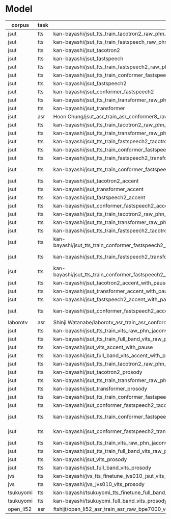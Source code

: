 # Model
|corpus|task|name|url|fs|lang|gender|pytorch|espnet|commit|valid|
|-------|-------|-------|-------|-------|-------|-------|-------|-------|-------|-------|
|jsut|tts|kan-bayashi/jsut_tts_train_tacotron2_raw_phn_jaconv_pyopenjtalk_train.loss.best|https://zenodo.org/record/3963886/files/tts_train_tacotron2_raw_phn_jaconv_pyopenjtalk_train.loss.best.zip?download=1|24000|jp|female||||true|
|jsut|tts|kan-bayashi/jsut_tts_train_fastspeech_raw_phn_jaconv_pyopenjtalk_train.loss.best|https://zenodo.org/record/3986225/files/tts_train_fastspeech_raw_phn_jaconv_pyopenjtalk_train.loss.best.zip?download=1|24000|jp|female||||true|
|jsut|tts|kan-bayashi/jsut_tacotron2|https://zenodo.org/record/3963886/files/tts_train_tacotron2_raw_phn_jaconv_pyopenjtalk_train.loss.best.zip?download=1|24000|jp|female||||true|
|jsut|tts|kan-bayashi/jsut_fastspeech|https://zenodo.org/record/3986225/files/tts_train_fastspeech_raw_phn_jaconv_pyopenjtalk_train.loss.best.zip?download=1|24000|jp|female||||true|
|jsut|tts|kan-bayashi/jsut_tts_train_fastspeech2_raw_phn_jaconv_pyopenjtalk_train.loss.ave|https://zenodo.org/record/4032224/files/tts_train_fastspeech2_raw_phn_jaconv_pyopenjtalk_train.loss.ave.zip?download=1|24000|jp|female|1.6.0|0.9.3|f366560|true|
|jsut|tts|kan-bayashi/jsut_tts_train_conformer_fastspeech2_raw_phn_jaconv_pyopenjtalk_train.loss.ave|https://zenodo.org/record/4032246/files/tts_train_conformer_fastspeech2_raw_phn_jaconv_pyopenjtalk_train.loss.ave.zip?download=1|24000|jp|female|1.6.0|0.9.3|f366560|true|
|jsut|tts|kan-bayashi/jsut_fastspeech2|https://zenodo.org/record/4032224/files/tts_train_fastspeech2_raw_phn_jaconv_pyopenjtalk_train.loss.ave.zip?download=1|24000|jp|female|1.6.0|0.9.3|f366560|true|
|jsut|tts|kan-bayashi/jsut_conformer_fastspeech2|https://zenodo.org/record/4032246/files/tts_train_conformer_fastspeech2_raw_phn_jaconv_pyopenjtalk_train.loss.ave.zip?download=1|24000|jp|female|1.6.0|0.9.3|f366560|true|
|jsut|tts|kan-bayashi/jsut_tts_train_transformer_raw_phn_jaconv_pyopenjtalk_train.loss.ave|https://zenodo.org/record/4034121/files/tts_train_transformer_raw_phn_jaconv_pyopenjtalk_train.loss.ave.zip?download=1|24000|jp|female|1.5.1|0.9.3|67ca53d|true|
|jsut|tts|kan-bayashi/jsut_transformer|https://zenodo.org/record/4034121/files/tts_train_transformer_raw_phn_jaconv_pyopenjtalk_train.loss.ave.zip?download=1|24000|jp|female|1.5.1|0.9.3|67ca53d|true|
|jsut|asr|Hoon Chung/jsut_asr_train_asr_conformer8_raw_char_sp_valid.acc.ave|https://zenodo.org/record/4292742/files/asr_train_asr_conformer8_raw_char_sp_valid.acc.ave.zip?download=1|16000|ja||1.2.0|0.9.0|6448047|true|
|jsut|tts|kan-bayashi/jsut_tts_train_tacotron2_raw_phn_jaconv_pyopenjtalk_accent_train.loss.ave|https://zenodo.org/record/4381098/files/tts_train_tacotron2_raw_phn_jaconv_pyopenjtalk_accent_train.loss.ave.zip?download=1|24000|jp|female|1.5.1|0.9.6|acd6957|true|
|jsut|tts|kan-bayashi/jsut_tts_train_transformer_raw_phn_jaconv_pyopenjtalk_accent_train.loss.ave|https://zenodo.org/record/4381096/files/tts_train_transformer_raw_phn_jaconv_pyopenjtalk_accent_train.loss.ave.zip?download=1|24000|jp|female|1.5.1|0.9.6|acd6957|true|
|jsut|tts|kan-bayashi/jsut_tts_train_fastspeech2_tacotron2_teacher_raw_phn_jaconv_pyopenjtalk_accent_train.loss.ave|https://zenodo.org/record/4381100/files/tts_train_fastspeech2_tacotron2_teacher_raw_phn_jaconv_pyopenjtalk_accent_train.loss.ave.zip?download=1|24000|jp|female|1.5.1|0.9.6|acd6957|true|
|jsut|tts|kan-bayashi/jsut_tts_train_conformer_fastspeech2_tacotron2_teacher_raw_phn_jaconv_pyopenjtalk_accent_train.loss.ave|https://zenodo.org/record/4381102/files/tts_train_conformer_fastspeech2_tacotron2_teacher_raw_phn_jaconv_pyopenjtalk_accent_train.loss.ave.zip?download=1|24000|jp|female|1.5.1|0.9.6|acd6957|true|
|jsut|tts|kan-bayashi/jsut_tts_train_fastspeech2_transformer_teacher_raw_phn_jaconv_pyopenjtalk_accent_train.loss.ave|https://zenodo.org/record/4391405/files/tts_train_fastspeech2_transformer_teacher_raw_phn_jaconv_pyopenjtalk_accent_train.loss.ave.zip?download=1|24000|jp|female|1.5.1|0.9.6|acd6957|true|
|jsut|tts|kan-bayashi/jsut_tts_train_conformer_fastspeech2_transformer_teacher_raw_phn_jaconv_pyopenjtalk_accent_train.loss.ave|https://zenodo.org/record/4391409/files/tts_train_conformer_fastspeech2_transformer_teacher_raw_phn_jaconv_pyopenjtalk_accent_train.loss.ave.zip?download=1|24000|jp|female|1.5.1|0.9.6|acd6957|true|
|jsut|tts|kan-bayashi/jsut_tacotron2_accent|https://zenodo.org/record/4381098/files/tts_train_tacotron2_raw_phn_jaconv_pyopenjtalk_accent_train.loss.ave.zip?download=1|24000|jp|female|1.5.1|0.9.6|acd6957|true|
|jsut|tts|kan-bayashi/jsut_transformer_accent|https://zenodo.org/record/4381096/files/tts_train_transformer_raw_phn_jaconv_pyopenjtalk_accent_train.loss.ave.zip?download=1|24000|jp|female|1.5.1|0.9.6|acd6957|true|
|jsut|tts|kan-bayashi/jsut_fastspeech2_accent|https://zenodo.org/record/4381100/files/tts_train_fastspeech2_tacotron2_teacher_raw_phn_jaconv_pyopenjtalk_accent_train.loss.ave.zip?download=1|24000|jp|female|1.5.1|0.9.6|acd6957|true|
|jsut|tts|kan-bayashi/jsut_conformer_fastspeech2_accent|https://zenodo.org/record/4381102/files/tts_train_conformer_fastspeech2_tacotron2_teacher_raw_phn_jaconv_pyopenjtalk_accent_train.loss.ave.zip?download=1|24000|jp|female|1.5.1|0.9.6|acd6957|true|
|jsut|tts|kan-bayashi/jsut_tts_train_tacotron2_raw_phn_jaconv_pyopenjtalk_accent_with_pause_train.loss.ave|https://zenodo.org/record/4433194/files/tts_train_tacotron2_raw_phn_jaconv_pyopenjtalk_accent_with_pause_train.loss.ave.zip?download=1|24000|jp|female|1.5.1|0.9.6|18fb6e|true|
|jsut|tts|kan-bayashi/jsut_tts_train_transformer_raw_phn_jaconv_pyopenjtalk_accent_with_pause_train.loss.ave|https://zenodo.org/record/4433196/files/tts_train_transformer_raw_phn_jaconv_pyopenjtalk_accent_with_pause_train.loss.ave.zip?download=1|24000|jp|female|1.5.1|0.9.6|18fb6e|true|
|jsut|tts|kan-bayashi/jsut_tts_train_fastspeech2_tacotron2_teacher_raw_phn_jaconv_pyopenjtalk_accent_with_pause_train.loss.ave|https://zenodo.org/record/4436450/files/tts_train_fastspeech2_tacotron2_teacher_raw_phn_jaconv_pyopenjtalk_accent_with_pause_train.loss.ave.zip?download=1|24000|jp|female|1.5.1|0.9.6|18fb6e|true|
|jsut|tts|kan-bayashi/jsut_tts_train_conformer_fastspeech2_tacotron2_teacher_raw_phn_jaconv_pyopenjtalk_accent_with_pause_train.loss.ave|https://zenodo.org/record/4436448/files/tts_train_conformer_fastspeech2_tacotron2_teacher_raw_phn_jaconv_pyopenjtalk_accent_with_pause_train.loss.ave.zip?download=1|24000|jp|female|1.5.1|0.9.6|18fb6e|true|
|jsut|tts|kan-bayashi/jsut_tts_train_fastspeech2_transformer_teacher_raw_phn_jaconv_pyopenjtalk_accent_with_pause_train.loss.ave|https://zenodo.org/record/4433200/files/tts_train_fastspeech2_transformer_teacher_raw_phn_jaconv_pyopenjtalk_accent_with_pause_train.loss.ave.zip?download=1|24000|jp|female|1.5.1|0.9.6|18fb6e|true|
|jsut|tts|kan-bayashi/jsut_tts_train_conformer_fastspeech2_transformer_teacher_raw_phn_jaconv_pyopenjtalk_accent_with_pause_train.loss.ave|https://zenodo.org/record/4433198/files/tts_train_conformer_fastspeech2_transformer_teacher_raw_phn_jaconv_pyopenjtalk_accent_with_pause_train.loss.ave.zip?download=1|24000|jp|female|1.5.1|0.9.6|18fb6e|true|
|jsut|tts|kan-bayashi/jsut_tacotron2_accent_with_pause|https://zenodo.org/record/4433194/files/tts_train_tacotron2_raw_phn_jaconv_pyopenjtalk_accent_with_pause_train.loss.ave.zip?download=1|24000|jp|female|1.5.1|0.9.6|18fb6e|true|
|jsut|tts|kan-bayashi/jsut_transformer_accent_with_pause|https://zenodo.org/record/4433196/files/tts_train_transformer_raw_phn_jaconv_pyopenjtalk_accent_with_pause_train.loss.ave.zip?download=1|24000|jp|female|1.5.1|0.9.6|18fb6e|true|
|jsut|tts|kan-bayashi/jsut_fastspeech2_accent_with_pause|https://zenodo.org/record/4436450/files/tts_train_fastspeech2_tacotron2_teacher_raw_phn_jaconv_pyopenjtalk_accent_with_pause_train.loss.ave.zip?download=1|24000|jp|female|1.5.1|0.9.6|18fb6e|true|
|jsut|tts|kan-bayashi/jsut_conformer_fastspeech2_accent_with_pause|https://zenodo.org/record/4436448/files/tts_train_conformer_fastspeech2_tacotron2_teacher_raw_phn_jaconv_pyopenjtalk_accent_with_pause_train.loss.ave.zip?download=1|24000|jp|female|1.5.1|0.9.6|18fb6e|true|
|laborotv|asr|Shinji Watanabe/laborotv_asr_train_asr_conformer2_latest33_raw_char_sp_valid.acc.ave|https://zenodo.org/record/4304245/files/asr_train_asr_conformer2_latest33_raw_char_sp_valid.acc.ave.zip?download=1|16000|jp||1.4.0|0.9.5|c40d6e2|true|
|jsut|tts|kan-bayashi/jsut_tts_train_vits_raw_phn_jaconv_pyopenjtalk_accent_with_pause_train.total_count.ave|https://zenodo.org/record/5414980/files/tts_train_vits_raw_phn_jaconv_pyopenjtalk_accent_with_pause_train.total_count.ave.zip?download=1|22050|jp|female|1.7.1|0.10.3a1|dee654|true|
|jsut|tts|kan-bayashi/jsut_tts_train_full_band_vits_raw_phn_jaconv_pyopenjtalk_accent_with_pause_train.total_count.ave|https://zenodo.org/record/5521360/files/tts_train_full_band_vits_raw_phn_jaconv_pyopenjtalk_accent_with_pause_train.total_count.ave.zip?download=1|44100|jp|female|1.7.1|0.10.3a1|dee654|true|
|jsut|tts|kan-bayashi/jsut_vits_accent_with_pause|https://zenodo.org/record/5414980/files/tts_train_vits_raw_phn_jaconv_pyopenjtalk_accent_with_pause_train.total_count.ave.zip?download=1|22050|jp|female|1.7.1|0.10.3a1|dee654|true|
|jsut|tts|kan-bayashi/jsut_full_band_vits_accent_with_pause|https://zenodo.org/record/5521360/files/tts_train_full_band_vits_raw_phn_jaconv_pyopenjtalk_accent_with_pause_train.total_count.ave.zip?download=1|44100|jp|female|1.7.1|0.10.3a1|dee654|true|
|jsut|tts|kan-bayashi/jsut_tts_train_tacotron2_raw_phn_jaconv_pyopenjtalk_prosody_train.loss.ave|https://zenodo.org/record/5499026/files/tts_train_tacotron2_raw_phn_jaconv_pyopenjtalk_prosody_train.loss.ave.zip?download=1|24000|jp|female|1.7.1|0.10.3a2|628b46|true|
|jsut|tts|kan-bayashi/jsut_tacotron2_prosody|https://zenodo.org/record/5499026/files/tts_train_tacotron2_raw_phn_jaconv_pyopenjtalk_prosody_train.loss.ave.zip?download=1|24000|jp|female|1.7.1|0.10.3a2|628b46|true|
|jsut|tts|kan-bayashi/jsut_tts_train_transformer_raw_phn_jaconv_pyopenjtalk_prosody_train.loss.ave|https://zenodo.org/record/5499040/files/tts_train_transformer_raw_phn_jaconv_pyopenjtalk_prosody_train.loss.ave.zip?download=1|24000|jp|female|1.7.1|0.10.3a2|628b46|true|
|jsut|tts|kan-bayashi/jsut_transformer_prosody|https://zenodo.org/record/5499040/files/tts_train_transformer_raw_phn_jaconv_pyopenjtalk_prosody_train.loss.ave.zip?download=1|24000|jp|female|1.7.1|0.10.3a2|628b46|true|
|jsut|tts|kan-bayashi/jsut_tts_train_conformer_fastspeech2_tacotron2_teacher_raw_phn_jaconv_pyopenjtalk_prosody_train.loss.ave|https://zenodo.org/record/5499050/files/tts_train_conformer_fastspeech2_tacotron2_teacher_raw_phn_jaconv_pyopenjtalk_prosody_train.loss.ave.zip?download=1|24000|jp|female|1.7.1|0.10.3a2|628b46|true|
|jsut|tts|kan-bayashi/jsut_conformer_fastspeech2_tacotron2_prosody|https://zenodo.org/record/5499050/files/tts_train_conformer_fastspeech2_tacotron2_teacher_raw_phn_jaconv_pyopenjtalk_prosody_train.loss.ave.zip?download=1|24000|jp|female|1.7.1|0.10.3a2|628b46|true|
|jsut|tts|kan-bayashi/jsut_tts_train_conformer_fastspeech2_transformer_teacher_raw_phn_jaconv_pyopenjtalk_prosody_train.loss.ave|https://zenodo.org/record/5499066/files/tts_train_conformer_fastspeech2_transformer_teacher_raw_phn_jaconv_pyopenjtalk_prosody_train.loss.ave.zip?download=1|24000|jp|female|1.7.1|0.10.3a2|628b46|true|
|jsut|tts|kan-bayashi/jsut_conformer_fastspeech2_transformer_prosody|https://zenodo.org/record/5499066/files/tts_train_conformer_fastspeech2_transformer_teacher_raw_phn_jaconv_pyopenjtalk_prosody_train.loss.ave.zip?download=1|24000|jp|female|1.7.1|0.10.3a2|628b46|true|
|jsut|tts|kan-bayashi/jsut_tts_train_vits_raw_phn_jaconv_pyopenjtalk_prosody_train.total_count.ave|https://zenodo.org/record/5521354/files/tts_train_vits_raw_phn_jaconv_pyopenjtalk_prosody_train.total_count.ave.zip?download=1|22050|jp|female|1.7.1|0.10.3a1|dee654|true|
|jsut|tts|kan-bayashi/jsut_tts_train_full_band_vits_raw_phn_jaconv_pyopenjtalk_prosody_train.total_count.ave|https://zenodo.org/record/5521340/files/tts_train_full_band_vits_raw_phn_jaconv_pyopenjtalk_prosody_train.total_count.ave.zip?download=1|44100|jp|female|1.7.1|0.10.3a1|dee654|true|
|jsut|tts|kan-bayashi/jsut_vits_prosody|https://zenodo.org/record/5521354/files/tts_train_vits_raw_phn_jaconv_pyopenjtalk_prosody_train.total_count.ave.zip?download=1|22050|jp|female|1.7.1|0.10.3a1|dee654|true|
|jsut|tts|kan-bayashi/jsut_full_band_vits_prosody|https://zenodo.org/record/5521340/files/tts_train_full_band_vits_raw_phn_jaconv_pyopenjtalk_prosody_train.total_count.ave.zip?download=1|44100|jp|female|1.7.1|0.10.3a1|dee654|true|
|jvs|tts|kan-bayashi/jvs_tts_finetune_jvs010_jsut_vits_raw_phn_jaconv_pyopenjtalk_prosody_latest|https://zenodo.org/record/5521494/files/tts_finetune_jvs010_jsut_vits_raw_phn_jaconv_pyopenjtalk_prosody_latest.zip?download=1|22050|jp|female|1.7.1|0.10.3a1|dee654|true|
|jvs|tts|kan-bayashi/jvs_jvs010_vits_prosody|https://zenodo.org/record/5521494/files/tts_finetune_jvs010_jsut_vits_raw_phn_jaconv_pyopenjtalk_prosody_latest.zip?download=1|22050|jp|female|1.7.1|0.10.3a1|dee654|true|
|tsukuyomi|tts|kan-bayashi/tsukuyomi_tts_finetune_full_band_jsut_vits_raw_phn_jaconv_pyopenjtalk_prosody_latest|https://zenodo.org/record/5521446/files/tts_finetune_full_band_jsut_vits_raw_phn_jaconv_pyopenjtalk_prosody_latest.zip?download=1|44100|jp|female|1.7.1|0.10.3a1|dee654|true|
|tsukuyomi|tts|kan-bayashi/tsukuyomi_full_band_vits_prosody|https://zenodo.org/record/5521446/files/tts_finetune_full_band_jsut_vits_raw_phn_jaconv_pyopenjtalk_prosody_latest.zip?download=1|44100|jp|female|1.7.1|0.10.3a1|dee654|true|
|open_li52|asr|ftshijt/open_li52_asr_train_asr_raw_bpe7000_valid.acc.ave_10best|https://zenodo.org/record/4738407/files/asr_train_asr_raw_bpe7000_valid.acc.ave_10best.zip?download=1|16000|multilingual||1.7.1|0.9.7|59bc1f7|true|

